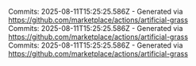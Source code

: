 Commits: 2025-08-11T15:25:25.586Z - Generated via https://github.com/marketplace/actions/artificial-grass
<br>
Commits: 2025-08-11T15:25:25.586Z - Generated via https://github.com/marketplace/actions/artificial-grass
<br>
Commits: 2025-08-11T15:25:25.586Z - Generated via https://github.com/marketplace/actions/artificial-grass
<br>
